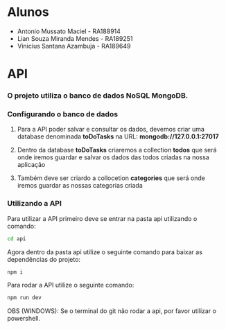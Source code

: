 # Alunos 
* Antonio Mussato Maciel - RA188914
* Lian Souza Miranda Mendes - RA189251
* Vinicius Santana Azambuja - RA189649 

# API

### O projeto utiliza o banco de dados NoSQL **MongoDB**.

### Configurando o banco de dados

1. Para a API poder salvar e consultar os dados, devemos criar uma database denominada **toDoTasks** na URL: **mongodb://127.0.0.1:27017**

2. Dentro da database **toDoTasks** criaremos a collection **todos** que será onde iremos guardar e salvar os dados das todos criadas na nossa aplicação

3. Também deve ser criardo a collocetion **categories** que será onde iremos guardar as nossas categorias criada


### Utilizando a API


Para utilizar a API primeiro deve se entrar na pasta api utilizando o comando: 
```bash
cd api
```
Agora dentro da pasta api utilize o seguinte comando para baixar as dependências do projeto:
```bash
npm i
```

Para rodar a API utilize o seguinte comando: 
```bash
npm run dev
```
OBS (WINDOWS): Se o terminal do git não rodar a api, por favor utilizar o powershell.